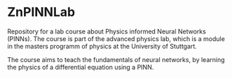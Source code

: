 # ZnPINNLab

Repository for a lab course about Physics informed Neural Networks (PINNs).
The course is part of the advanced physics lab, which is a module in the masters programm of physics at the University of Stuttgart.

The course aims to teach the fundamentals of neural networks, by learning the physics of a differential equation using a PINN. 
